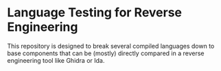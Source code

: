 # Language Testing for Reverse Engineering
This repository is designed to break several compiled languages down to base components that can be (mostly) directly compared in a reverse engineering tool like Ghidra or Ida.
